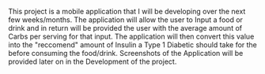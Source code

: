 This project is a mobile application that I will be developing over the next few weeks/months.
The application will allow the user to Input a food or drink and in return will be provided the user with the 
average amount of Carbs per serving for that input. The application will then convert this value into the "reccomend"
amount of Insulin a Type 1 Diabetic should take for the before consuming the food/drink. Screenshots of the Application 
will be provided later on in the Development of the project.
